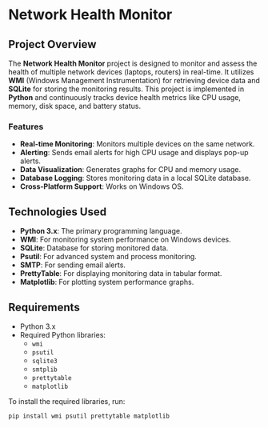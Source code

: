 # Network Health Monitor 

## Project Overview
The **Network Health Monitor** project is designed to monitor and assess the health of multiple network devices (laptops, routers) in real-time. It utilizes **WMI** (Windows Management Instrumentation) for retrieving device data and **SQLite** for storing the monitoring results. This project is implemented in **Python** and continuously tracks device health metrics like CPU usage, memory, disk space, and battery status.

### Features
- **Real-time Monitoring**: Monitors multiple devices on the same network.
- **Alerting**: Sends email alerts for high CPU usage and displays pop-up alerts.
- **Data Visualization**: Generates graphs for CPU and memory usage.
- **Database Logging**: Stores monitoring data in a local SQLite database.
- **Cross-Platform Support**: Works on Windows OS.

## Technologies Used
- **Python 3.x**: The primary programming language.
- **WMI**: For monitoring system performance on Windows devices.
- **SQLite**: Database for storing monitored data.
- **Psutil**: For advanced system and process monitoring.
- **SMTP**: For sending email alerts.
- **PrettyTable**: For displaying monitoring data in tabular format.
- **Matplotlib**: For plotting system performance graphs.

## Requirements
- Python 3.x
- Required Python libraries:
  - `wmi`
  - `psutil`
  - `sqlite3`
  - `smtplib`
  - `prettytable`
  - `matplotlib`
  
To install the required libraries, run:

```bash
pip install wmi psutil prettytable matplotlib
